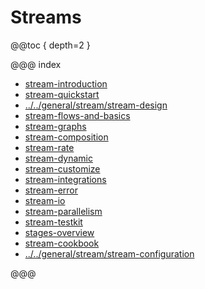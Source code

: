 <a id="streams-java"></a>
# Streams

@@toc { depth=2 }

@@@ index

* [stream-introduction](stream-introduction.md)
* [stream-quickstart](stream-quickstart.md)
* [../../general/stream/stream-design](../../general/stream/stream-design.md)
* [stream-flows-and-basics](stream-flows-and-basics.md)
* [stream-graphs](stream-graphs.md)
* [stream-composition](stream-composition.md)
* [stream-rate](stream-rate.md)
* [stream-dynamic](stream-dynamic.md)
* [stream-customize](stream-customize.md)
* [stream-integrations](stream-integrations.md)
* [stream-error](stream-error.md)
* [stream-io](stream-io.md)
* [stream-parallelism](stream-parallelism.md)
* [stream-testkit](stream-testkit.md)
* [stages-overview](stages-overview.md)
* [stream-cookbook](stream-cookbook.md)
* [../../general/stream/stream-configuration](../../general/stream/stream-configuration.md)

@@@
